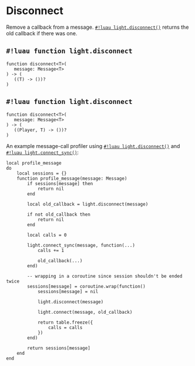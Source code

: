 # Disconnect

Remove a callback from a message. [`#!luau light.disconnect()`](./disconnect.md) returns the old callback if there was
one.

## `#!luau function light.disconnect`

```luau title='<!-- client --> <!-- sync -->'
function disconnect<T>(
   message: Message<T>
) -> (
   ((T) -> ())?
)
```

## `#!luau function light.disconnect`

```luau title='<!-- server --> <!-- sync -->'
function disconnect<T>(
   message: Message<T>
) -> (
   ((Player, T) -> ())?
)
```

An example message-call profiler using
[`#!luau light.disconnect()`](./disconnect.md) and
[`#!luau light.connect_sync()`](./connect_sync.md):

```luau title="profiler.luau"
local profile_message
do
    local sessions = {}
    function profile_message(message: Message)
        if sessions[message] then
            return nil
        end

        local old_callback = light.disconnect(message)

        if not old_callback then
            return nil
        end

        local calls = 0

        light.connect_sync(message, function(...)
            calls += 1

            old_callback(...)
        end)

        -- wrapping in a coroutine since session shouldn't be ended twice
        sessions[message] = coroutine.wrap(function()
            sessions[message] = nil

            light.disconnect(message)

            light.connect(message, old_callback)

            return table.freeze({
                calls = calls
            })
        end)

        return sessions[message]
    end
end
```
